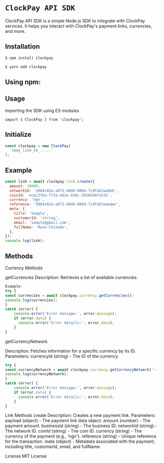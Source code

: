 # `ClockPay API SDK`
ClockPay API SDK is a simple Node.js SDK to integrate with ClockPay services. It helps you interact with ClockPay's payment links, currencies, and more.

## Installation
```bash
$ npm install clockpay
```

```bash
$ yarn add clockpay
```
## Using npm:


## Usage
Importing the SDK using ES modules

```
import { ClockPay } from 'clockpay';
```

## Initialize 
```js
const clockpay = new ClockPay(
  'cpay_live_sk_.....'
);
```

## Example
```js
const link = await clockpay.link.create({
  amount: 10000,
  networkId: '2084c02a-a972-40d4-806d-7c9fab3aa0eb',
  coinId: 'ecac2fbe-f73a-4d1e-918c-58385d4fa531',
  currency: 'ngn',
  reference: '2084c02a-a972-40d4-806d-7c9fab3aawqwc',
  meta: {
    title: 'Simple',
    customerId: 'string',
    email: 'sample@gmail.com',
    fullName: 'Musa Chinedu',
  },
});
console.log(link);
```

## Methods
Currency Methods

getCurrencies
Description: Retrieves a list of available currencies.
```js
Example:
try {
const currencies = await clockpay.currency.getCurrencies();
console.log(currencies);
}
catch (error) {
    console.error('Error message:', error.message);
    if (error.data) {
      console.error('Error details:', error.data);
    }
}
```

getCurrencyNetwork

Description: Fetches information for a specific currency by its ID.
Parameters:
currencyId (string) - The ID of the currency.
```js
try {
const currencyNetwork = await clockpay.currency.getCurrencyNetwork('----');
console.log(currencyNetwork);
}
catch (error) {
    console.error('Error message:', error.message);
    if (error.data) {
      console.error('Error details:', error.data);
    }
}
```

Link Methods
create
Description: Creates a new payment link.
Parameters:
payload (object) - The payment link data object.
amount (number) - The payment amount.
businessId (string) - The business ID.
networkId (string) - The network ID.
coinId (string) - The coin ID.
currency (string) - The currency of the payment (e.g., 'ngn').
reference (string) - Unique reference for the transaction.
meta (object) - Metadata associated with the payment, including title, customerId, email, and fullName.

License
MIT License
